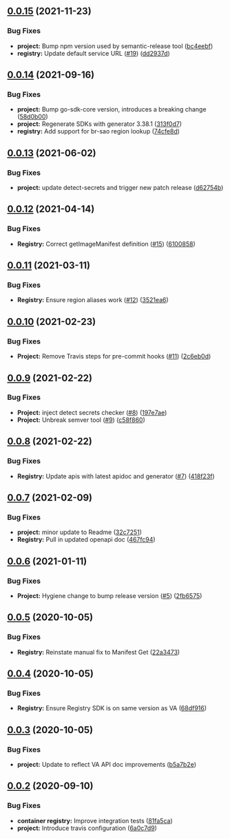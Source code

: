 ## [0.0.15](https://github.com/IBM/container-registry-go-sdk/compare/v0.0.14...v0.0.15) (2021-11-23)


### Bug Fixes

* **project:** Bump npm version used by semantic-release tool ([bc4eebf](https://github.com/IBM/container-registry-go-sdk/commit/bc4eebf9d84970dadc55fd32351f4aef29d0d4b3))
* **registry:** Update default service URL ([#19](https://github.com/IBM/container-registry-go-sdk/issues/19)) ([dd2937d](https://github.com/IBM/container-registry-go-sdk/commit/dd2937d2e5af13d2cdcbec7a5cf09a80b171c597))

## [0.0.14](https://github.com/IBM/container-registry-go-sdk/compare/v0.0.13...v0.0.14) (2021-09-16)


### Bug Fixes

* **project:** Bump go-sdk-core version, introduces a breaking change ([58d0b00](https://github.com/IBM/container-registry-go-sdk/commit/58d0b008a849e368eaf6cc37225d6bf6186ca16f))
* **project:** Regenerate SDKs with generator 3.38.1 ([313f0d7](https://github.com/IBM/container-registry-go-sdk/commit/313f0d7b19817e4cb18b96a82b5442f8b4b961b0))
* **registry:** Add support for br-sao region lookup ([74cfe8d](https://github.com/IBM/container-registry-go-sdk/commit/74cfe8d8c8a462b33a6ecfa28b6a8c88fc258f2f))

## [0.0.13](https://github.com/IBM/container-registry-go-sdk/compare/v0.0.12...v0.0.13) (2021-06-02)


### Bug Fixes

* **project:** update detect-secrets and trigger new patch release ([d62754b](https://github.com/IBM/container-registry-go-sdk/commit/d62754b27dcc9c72dc122a3dab61ecebe1409ad4))

## [0.0.12](https://github.com/IBM/container-registry-go-sdk/compare/v0.0.11...v0.0.12) (2021-04-14)


### Bug Fixes

* **Registry:** Correct getImageManifest definition ([#15](https://github.com/IBM/container-registry-go-sdk/issues/15)) ([6100858](https://github.com/IBM/container-registry-go-sdk/commit/61008587e227095c149a724d0ecd1ef6892e3f9e))

## [0.0.11](https://github.com/IBM/container-registry-go-sdk/compare/v0.0.10...v0.0.11) (2021-03-11)


### Bug Fixes

* **Registry:** Ensure region aliases work ([#12](https://github.com/IBM/container-registry-go-sdk/issues/12)) ([3521ea6](https://github.com/IBM/container-registry-go-sdk/commit/3521ea6bd5ec47b112e3295991f8823bab84d672))

## [0.0.10](https://github.com/IBM/container-registry-go-sdk/compare/v0.0.9...v0.0.10) (2021-02-23)


### Bug Fixes

* **Project:** Remove Travis steps for pre-commit hooks ([#11](https://github.com/IBM/container-registry-go-sdk/issues/11)) ([2c6eb0d](https://github.com/IBM/container-registry-go-sdk/commit/2c6eb0d9e5f7cfe8175cfb780f44bdbf8be529dd))

## [0.0.9](https://github.com/IBM/container-registry-go-sdk/compare/v0.0.8...v0.0.9) (2021-02-22)


### Bug Fixes

* **Project:** inject detect secrets checker ([#8](https://github.com/IBM/container-registry-go-sdk/issues/8)) ([197e7ae](https://github.com/IBM/container-registry-go-sdk/commit/197e7ae585e5344ad0d056abf7bd1fd612877846))
* **Project:** Unbreak semver tool ([#9](https://github.com/IBM/container-registry-go-sdk/issues/9)) ([c58f860](https://github.com/IBM/container-registry-go-sdk/commit/c58f8608d7a4bfe7695a45b3a07a85cbd8bace0d))

## [0.0.8](https://github.com/IBM/container-registry-go-sdk/compare/v0.0.7...v0.0.8) (2021-02-22)


### Bug Fixes

* **Registry:** Update apis with latest apidoc and generator ([#7](https://github.com/IBM/container-registry-go-sdk/issues/7)) ([418f23f](https://github.com/IBM/container-registry-go-sdk/commit/418f23f4fa9870c7e237ba9db20810957c0f3e28))

## [0.0.7](https://github.com/IBM/container-registry-go-sdk/compare/v0.0.6...v0.0.7) (2021-02-09)


### Bug Fixes

* **project:** minor update to Readme ([32c7251](https://github.com/IBM/container-registry-go-sdk/commit/32c725114665adba8e6a6f9f7fa3ed5015ef0703))
* **Registry:** Pull in updated openapi doc ([467fc94](https://github.com/IBM/container-registry-go-sdk/commit/467fc94e4d6646c48108b0b5686e16589473339a))

## [0.0.6](https://github.com/IBM/container-registry-go-sdk/compare/v0.0.5...v0.0.6) (2021-01-11)


### Bug Fixes

* **Project:** Hygiene change to bump release version ([#5](https://github.com/IBM/container-registry-go-sdk/issues/5)) ([2fb6575](https://github.com/IBM/container-registry-go-sdk/commit/2fb65751e5beb35057a68a668c8a051231266f7b))

## [0.0.5]([secure]/ibmcloud/container-registry-go-sdk/compare/v0.0.4...v0.0.5) (2020-10-05)


### Bug Fixes

* **Registry:** Reinstate manual fix to Manifest Get ([22a3473]([secure]/ibmcloud/container-registry-go-sdk/commit/22a3473205f594b72b9a28ef999863c18d38efb2))

## [0.0.4]([secure]/ibmcloud/container-registry-go-sdk/compare/v0.0.3...v0.0.4) (2020-10-05)


### Bug Fixes

* **Registry:** Ensure Registry SDK is on same version as VA ([68df916]([secure]/ibmcloud/container-registry-go-sdk/commit/68df916b6c7eeef1a06d29225e00857ca7fcd9ab))

## [0.0.3]([secure]/ibmcloud/container-registry-go-sdk/compare/v0.0.2...v0.0.3) (2020-10-05)


### Bug Fixes

* **project:** Update to reflect VA API doc improvements ([b5a7b2e]([secure]/ibmcloud/container-registry-go-sdk/commit/b5a7b2e22001c48f6729cfefd16111545e49dbda))

## [0.0.2]([secure]/ibmcloud/container-registry-go-sdk/compare/v0.0.1...v0.0.2) (2020-09-10)


### Bug Fixes

* **container registry:** Improve integration tests ([81fa5ca]([secure]/ibmcloud/container-registry-go-sdk/commit/81fa5cabcbbdcea98849b34110d63778fba15180))
* **project:** Introduce travis configuration ([6a0c7d9]([secure]/ibmcloud/container-registry-go-sdk/commit/6a0c7d97437c51182d4f72f104e71c10ca584d35))
